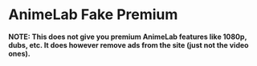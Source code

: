 # AnimeLab Fake Premium

**NOTE: This does not give you premium AnimeLab features like 1080p, dubs, etc. It does however remove ads from the site (just not the video ones).**


